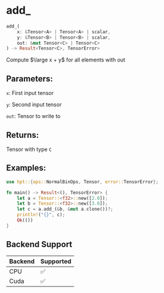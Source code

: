 # add_
```rust
add_(
    x: &Tensor<A> | Tensor<A> | scalar, 
    y: &Tensor<B> | Tensor<B> | scalar,
    out: &mut Tensor<C> | Tensor<C>
) -> Result<Tensor<C>, TensorError>
```
Compute $\large x + y$ for all elements with out

## Parameters:
`x`: First input tensor

`y`: Second input tensor

`out`: Tensor to write to

## Returns:
Tensor with type `C`

## Examples:
```rust
use hpt::{ops::NormalBinOps, Tensor, error::TensorError};

fn main() -> Result<(), TensorError> {
    let a = Tensor::<f32>::new([2.0]);
    let b = Tensor::<f32>::new([3.0]);
    let c = a.add_(&b, &mut a.clone())?;
    println!("{}", c);
    Ok(())
}
```
## Backend Support
| Backend | Supported |
|---------|-----------|
| CPU     | ✅         |
| Cuda    | ✅        |